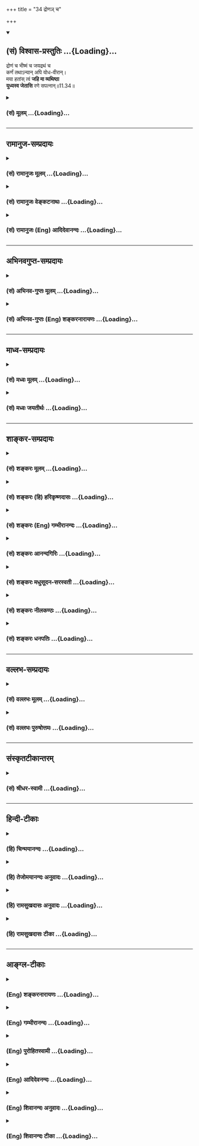 +++
title = "34 द्रोणञ् च"

+++
<div class="js_include" newlevelforh1="2" title="(सं) विश्वास-प्रस्तुतिः" unfilled url="/purANam_vaiShNavam/mahAbhAratam/06-bhIShma-parva/03-bhagavad-gItA-parva/saMskRtam/vishvAsa-prastutiH/11_vishva-rUpa-darshana/34_droNa~n_cha.md">
<details open><summary><h2>(सं) विश्वास-प्रस्तुतिः ...{Loading}...</h2></summary>

द्रोणं च भीष्मं च जयद्रथं च  
कर्णं तथाऽन्यान् अपि योध-वीरान्।  
मया हतांस् त्वं **जहि मा व्यथिष्ठा**  
**युध्यस्व जेतासि** रणे सपत्नान्॥11.34॥
</details>
</div>
<div class="js_include collapsed" newlevelforh1="3" title="(सं) मूलम्" unfilled url="/purANam_vaiShNavam/mahAbhAratam/06-bhIShma-parva/03-bhagavad-gItA-parva/saMskRtam/mUlam/11_vishva-rUpa-darshana/34_droNa~n_cha.md">
<details><summary><h3>(सं) मूलम् ...{Loading}...</h3></summary>

द्रोणं च भीष्मं च जयद्रथं च  
कर्णं तथाऽन्यानपि योधवीरान्।  
मया हतांस्त्वं जहि मा व्यथिष्ठा  
युध्यस्व जेतासि रणे सपत्नान्।।11.34।।
</details>
</div>


_________________
## रामानुज-सम्प्रदायः
<div class="js_include collapsed" newlevelforh1="3" title="(सं) रामानुजः मूलम्" unfilled url="/purANam_vaiShNavam/mahAbhAratam/06-bhIShma-parva/03-bhagavad-gItA-parva/saMskRtam/rAmAnujaH/mUlam/11_vishva-rUpa-darshana/34_droNa~n_cha.md">
<details><summary><h3>(सं) रामानुजः मूलम् ...{Loading}...</h3></summary>

।।11.34।। द्रोणभीष्मकर्णादीन् कृतापराधतया **मया** एव हनने विनियुक्तान्
**त्वं जहि;** त्वं हन्याः एतान् गुरून् बन्धून् च **अन्यान् अपि**
भोगसक्तान् कथं हनिष्यामि इति **मा व्यथिष्ठाः;** तान् उद्दिश्य
धर्माधर्मभयेन बन्धुस्नेहेन कारुण्येन च मा व्यथां कृथाः। यतः ते
कृतापराधाः; मया एव हनने विनियुक्ताः; अतो निर्विशङ्को **युध्यस्व; रणे
सपत्नान् जेतासि;** जेष्यसि; न एतेषां वधे नृशंसतागन्धः; अपि तु जय एव
लभ्यते इत्यर्थः।

</details>
</div>
<div class="js_include collapsed" newlevelforh1="3" title="(सं) रामानुजः वेङ्कटनाथः" unfilled url="/purANam_vaiShNavam/mahAbhAratam/06-bhIShma-parva/03-bhagavad-gItA-parva/saMskRtam/rAmAnujaH/venkaTanAthaH/11_vishva-rUpa-darshana/34_droNa~n_cha.md">
<details><summary><h3>(सं) रामानुजः वेङ्कटनाथः ...{Loading}...</h3></summary>

  
  
।।11.34।। अर्जुनस्यास्थानस्नेहकारुण्यधर्माधर्मभयमूलंकथं भीष्मम् \[2।4\]
इत्यादिकं साक्षात्प्रतिवक्तिद्रोणं चेति। मा व्यथिष्ठाः इत्यत्र
पूजाद्यर्हान् मन्वान इति वाक्यशेषाभिप्रायेणाहगुरूनिति। गुरून् बन्धून्
भोगसक्तानिति। पदैर्धर्माधर्मभयबन्धुस्नेहकारुण्यानां हेतुप्रदर्शनम्। अत्र
च धर्माधर्मभयादिव्यर्थताहेतुरित्याहतानुद्दिश्येति। धर्माधर्मभयादिकं तु
पृष्ठतः करोमि द्रोणादयो हि तैस्तैर्हेतुभिर्दुर्जयाः शत्रवः
युद्धसिद्धिश्च चञ्चलेति भीरुरस्मीति यदि ब्रवीषि; तर्हि मा
भैषीरित्यभिप्रायेणमा व्यथिष्ठाःयुध्यस्व इत्यादिकमुच्यत इत्याहयतस्त
इति। जेतासि इत्यत्र द्वितीयया तृजन्तायोगात्तृनश्च
भविष्यदर्थत्वासिद्धेर्लुडन्ततयैकपद्यम् तत्रानद्यतनविवक्षापि
नास्तीत्यभिप्रायेणाहजेष्यसीति। शङ्कितानिष्टनिवृत्ताविष्टप्राप्तौ च
श्लोकतात्पर्यमित्याहनैतेषामिति। अर्जुनस्यापजयशङ्काभावात्मा व्यथिष्ठाः
इत्यादिकमारम्भोक्तनृशंसत्वशङ्कापरिहारार्थमिति भावः। अनुकूलेषु
ह्यानृशंस्यमित्यभिप्रायेण सपत्नशब्द इति चाभिप्रेतम्।  
  

</details>
</div>
<div class="js_include collapsed" newlevelforh1="3" title="(सं) रामानुजः (Eng) आदिदेवानन्दः" unfilled url="/purANam_vaiShNavam/mahAbhAratam/06-bhIShma-parva/03-bhagavad-gItA-parva/saMskRtam/rAmAnujaH/english/AdidevAnandaH/11_vishva-rUpa-darshana/34_droNa~n_cha.md">
<details><summary><h3>(सं) रामानुजः (Eng) आदिदेवानन्दः ...{Loading}...</h3></summary>

11.34 Say Drona, Bhisma, Karna, etc., who have ben chosen for
destruction by me alone, as they have transgressed the law of
righteousness. Be not distressed, considering, 'How can I slay these
teachers, relations and others who are attached to enjoyments;' Do not
be thus distressed by thinking about the right and wrong of it, or out
of love and compassion for them. These persons are guilty of
unrighteousness by siding with the evil-minded Duryodhana. They have
been chosen by Me alone for destruction. Therefore fight without doubt.
You shall conqer your enemies in battle. In slaying them, there is not
the slighest trace of cruelty. The purport is that victory is the sure
result.

</details>
</div>


_________________
## अभिनवगुप्त-सम्प्रदायः
<div class="js_include collapsed" newlevelforh1="3" title="(सं) अभिनव-गुप्तः मूलम्" unfilled url="/purANam_vaiShNavam/mahAbhAratam/06-bhIShma-parva/03-bhagavad-gItA-parva/saMskRtam/abhinava-guptaH/mUlam/11_vishva-rUpa-darshana/34_droNa~n_cha.md">
<details><summary><h3>(सं) अभिनव-गुप्तः मूलम् ...{Loading}...</h3></summary>

।।11.33 -- 11.34।। तस्मादिति। द्रोणमिति। तदत्र भगवता +++(S तदनु भवता ; N
तदत्रभवता)+++ उत्तरं जगतो विद्याविद्यात्मनः
शुद्धाशुद्धमिश्रसंविद्बलग्रासीकारात् अभिधीयते इति प्रायशः
सूत्रितमत्राध्याये रहस्यम्। उट्टङ्कितमात्र +++(N -- मात्रं)+++ --
संवित्तिसमर्थेभ्योऽस्तु कियत्पङ्क्तिलेखनायासदौःस्थित्यमालम्भेमहि +++(K
आलम्भेमहि)+++। अत्र च यदुक्तं मया हतेषु त्वं निमित्तं यशस्वी भव इति भगवता
तत् प्रत्युक्तं यदुक्तं प्रागर्जुनेन नैतद्विद्मः,+++(;N नचैतद्विद्मः)+++
कतरन्नो वरीयः इत्यादि।

</details>
</div>
<div class="js_include collapsed" newlevelforh1="3" title="(सं) अभिनव-गुप्तः (Eng) शङ्करनारायणः" unfilled url="/purANam_vaiShNavam/mahAbhAratam/06-bhIShma-parva/03-bhagavad-gItA-parva/saMskRtam/abhinava-guptaH/english/shankaranArAyaNaH/11_vishva-rUpa-darshana/34_droNa~n_cha.md">
<details><summary><h3>(सं) अभिनव-गुप्तः (Eng) शङ्करनारायणः ...{Loading}...</h3></summary>

11.33-34 Tasmat etc. Drona etc. The world is of the nature of perfect
and imperfect knowledge and it is swallowed (11.completely controlled)
by the power of the perfect, imperfect and mixed Consciousness. Hence,
here an answer is given accordingly by the Bhagavat. This secret is a
almost indicated in this chapter. Yet for the benefit of those persons
who are capable of understanding only what has been clearly marked, let
us (11.Ag.) assume the misfortune of taking the trouble of writing a few
lines. What is declared by the Bhagavat - viz., 'As the foes have been
slain \[by Me\], be a token cause and win glory', this is by way of
answering to what Arjuna has said earlier viz., 'We do not know who,
amongst both of us, is more powerful than the other etc. (11.II, 6)'.

</details>
</div>


_________________
## माध्व-सम्प्रदायः
<div class="js_include collapsed" newlevelforh1="3" title="(सं) मध्वः मूलम्" unfilled url="/purANam_vaiShNavam/mahAbhAratam/06-bhIShma-parva/03-bhagavad-gItA-parva/saMskRtam/madhvaH/mUlam/11_vishva-rUpa-darshana/34_droNa~n_cha.md">
<details><summary><h3>(सं) मध्वः मूलम् ...{Loading}...</h3></summary>

।।11.34।। योऽस्य शिरश्छिन्नं भूमौ पातयति तच्छिरो भेत्स्यतीति
तत्पितुर्वराज्जयद्रथोऽपि विशेषेणोक्तः। प्रवरा वासवी शक्तिः इति कर्णः।

</details>
</div>
<div class="js_include collapsed" newlevelforh1="3" title="(सं) मध्वः जयतीर्थः" unfilled url="/purANam_vaiShNavam/mahAbhAratam/06-bhIShma-parva/03-bhagavad-gItA-parva/saMskRtam/madhvaH/jayatIrthaH/11_vishva-rUpa-darshana/34_droNa~n_cha.md">
<details><summary><h3>(सं) मध्वः जयतीर्थः ...{Loading}...</h3></summary>

।।11.34।। यद्वा जयेम यदि वा नो जयेयुः \[2।6\] इत्यस्य सन्देहेऽपि
प्रवृत्तिर्युक्ता; पक्षद्वयेऽपि फललाभादितिहतो वा \[2।37\]
इत्युत्तरमुक्तम्; इदानीं तव पराजयशङ्काऽपि नास्तीत्युच्यते -- **द्रोणं
चे**ति। तत्र द्रोणस्य धनुर्विद्याचार्यत्वेन; भीष्मस्य
स्वच्छन्दमृत्युत्वेन चाशङ्काविषयत्वाद्युक्तं योधवीरसमुदायात् पृथक्कृत्य
स्वशब्देन ग्रहणम्। जयद्रथस्य कर्णस्य च कुतः इत्यत आह -- **योऽस्येति**।
अस्य जयद्रथस्य। तच्छिरस्तस्य पातयितुः शिरः। भेत्स्यति भेत्स्यते।
तत्पितुर्जयद्रथपितुः। शक्तिरस्ति कर्णस्येति शेषः। कर्णो विशेषेणोक्त इति
वर्तते।

</details>
</div>


_________________
## शाङ्कर-सम्प्रदायः
<div class="js_include collapsed" newlevelforh1="3" title="(सं) शङ्करः मूलम्" unfilled url="/purANam_vaiShNavam/mahAbhAratam/06-bhIShma-parva/03-bhagavad-gItA-parva/saMskRtam/shankaraH/mUlam/11_vishva-rUpa-darshana/34_droNa~n_cha.md">
<details><summary><h3>(सं) शङ्करः मूलम् ...{Loading}...</h3></summary>

।।11.34।। --,**द्रोणं च;** येषु येषु योधेषु अर्जुनस्य आशङ्का तांस्तान्
व्यपदिशति भगवान्; मया हतानिति। तत्र द्रोणभीष्मयोः तावत् प्रसिद्धम्
आशङ्काकारणम्। द्रोणस्तु धनुर्वेदाचार्यः दिव्यास्त्रसंपन्नः; आत्मनश्च
विशेषतः गुरुः गरिष्ठः। भीष्मश्च स्वच्छन्दमृत्युः दिव्यास्त्रसंपन्नश्च
परशुरामेण द्वन्द्वयुद्धम् अगमत्; न च पराजितः। तथा जयद्रथः; यस्य पिता तपः
चरति मम पुत्रस्य शिरः भूमौ निपातयिष्यति यः; तस्यापि शिरः पतिष्यति इति।
कर्णोऽपि वासवदत्तया शक्त्या त्वमोघया संपन्नः सूर्यपुत्रः कानीनः यतः; अतः
तन्नाम्नैव निर्देशः। **मया हतान् त्वं जहि** निमित्तमात्रेण। **मा
व्यथिष्ठाः** तेभ्यः भयं मा कार्षीः। **युध्यस्व जेतासि**
दुर्योधनप्रभृतीन् **रणे** युद्धे **सपत्नान्** शत्रून्।।**संजय उवाच --,**

</details>
</div>
<div class="js_include collapsed" newlevelforh1="3" title="(सं) शङ्करः (हि) हरिकृष्णदासः" unfilled url="/purANam_vaiShNavam/mahAbhAratam/06-bhIShma-parva/03-bhagavad-gItA-parva/saMskRtam/shankaraH/hindI/harikRShNadAsaH/11_vishva-rUpa-darshana/34_droNa~n_cha.md">
<details><summary><h3>(सं) शङ्करः (हि) हरिकृष्णदासः ...{Loading}...</h3></summary>

।।11.34।। द्रोण आदि जिनजिन शूरवीरोंसे अर्जुनको आशङ्का थी ( जिनके कारण
पराजय होनेका डर था ) उनउनका नाम लेकर भगवान् कहते हैं कि तू मुझसे मारे
हुओंको मार इत्यादि। उनमेंसे द्रोण और भीष्मसे भय होनेका कारण प्रसिद्ध ही
है क्योंकि द्रोण तो धनुर्वेदके आचार्य दिव्य अस्त्रोंसे युक्त और
विशेषरूपसे अपने सर्वोत्तम गुरु हैं तथा भीष्म सबसे बड़े स्वेच्छामृत्यु और
दिव्य अस्त्रोंसे सम्पन्न हैं जो कि परशुरामजीके साथ द्वन्द्व युद्ध करनेपर
भी उनसे पराजित नहीं हुए। वैसा ही जयद्रथ भी है जिसका पिता इस उद्देश्यसे
तप कर रहा है कि जो कोई मेरे पुत्रका शिर भूमिपर गिरावेगा; उसका भी शिर गिर
जायगा। कर्ण भी ( बड़ा शूरवीर है ) क्योंकि वह इन्द्रद्वारा दी हुई अमोघ
शक्तिसे युक्त है और कन्यासे जन्मा हुआ सूर्यका पुत्र है; इसलिये उसके
नामका भी निर्देश किया गया है। ( अभिप्राय यह कि द्रोण; भीष्म; जयद्रथ और
कर्ण; तथा अन्यान्य शूरवीर योद्धा ) जो कि मेरेद्वारा मारे हुए,हैं; उनको
तू निमित्तमात्रसे मार; उनसे भय मत कर। युद्ध कर; तू संग्राममें
दुर्योधनादि शत्रुओंको जीतेगा।

</details>
</div>
<div class="js_include collapsed" newlevelforh1="3" title="(सं) शङ्करः (Eng) गम्भीरानन्दः" unfilled url="/purANam_vaiShNavam/mahAbhAratam/06-bhIShma-parva/03-bhagavad-gItA-parva/saMskRtam/shankaraH/english/gambhIrAnandaH/11_vishva-rUpa-darshana/34_droNa~n_cha.md">
<details><summary><h3>(सं) शङ्करः (Eng) गम्भीरानन्दः ...{Loading}...</h3></summary>

11.34 By saying, 'who have been killed by Me,' the Lord names Drona and
those very warriors with regard to whom Arjuna had (his) doubts. Now
then, uncertainty with regard to Drona and Bhisma is well-founded. Drona
was the teacher of the science of archery, and was eipped with heavenly
weapons; and particularly, he was his (Arjuna's) own teacher and most
respected. Bhisma was destined to die at will, and possessed heavenly
weapons. He fought a duel with Parasurama and remained unvanished. So
also Jayadratha-whose father was performing an austerity with the idea
that anyone who made his son's head fall on the ground would have even
his own head fall. Since Karna also was eipped with an unerring spear
given by Indra, and was a son of the Sun, born of a maiden (Kunti),
therefore he is referred to by his own name itself. As a mere
instrument, tvam, you; jahi, destory them; who have been hatan, killed;
maya, by Me. Ma, do not; vyathisthah, be afraid of them. Yuddhyasva,
fight. Jetasi, you shall coner; the sapatnan, enemies-Duryodhana and
others; rane, in battle.

</details>
</div>
<div class="js_include collapsed" newlevelforh1="3" title="(सं) शङ्करः आनन्दगिरिः" unfilled url="/purANam_vaiShNavam/mahAbhAratam/06-bhIShma-parva/03-bhagavad-gItA-parva/saMskRtam/shankaraH/AnandagiriH/11_vishva-rUpa-darshana/34_droNa~n_cha.md">
<details><summary><h3>(सं) शङ्करः आनन्दगिरिः ...{Loading}...</h3></summary>

।।11.34।। मयैवेत्यादिनोक्तं प्रपञ्चयति -- **द्रोणं चेति।** किमिति
कतिचिदेवात्र द्रोणादयो गण्यन्ते तत्राह -- **येष्विति।** द्रोणादिषु कुतः
शङ्केत्याशङ्क्य द्वयोः शङ्कानिमित्तमाह -- **तत्रेत्यादिना।**
जयद्रथेऽपि,शङ्कानिमित्तमाह -- **तथेति।** दिव्यास्त्रसंपन्न इति संबन्धः।
तत्र शङ्कायां कारणान्तरमाह -- **यस्येति।** कर्णेऽपि तत्कारणत्वं कथयति --
**कर्णोऽपीति।** पूर्ववदेव संबन्धः। हेत्वन्तरमाह -- **वासवेति।** सा
खल्वमोघा पुरुषमेकमत्यन्तसमर्थं घातयित्वैव निवर्तते। जन्मनापि तस्य
शङ्कनीयत्वमाह -- **सूर्येति।** कुन्ती हि कन्यावस्थायांमन्त्रप्रभावं
ज्ञातुमादित्यमाजुहाव ततस्तस्यामेवावस्थायामयमुद्बभूव तदाह -- **कानीन
इति।** एतदेवाभिप्रेत्य कर्णग्रहणमित्याह -- **यत इति।** उक्तेष्वन्येषु च
न त्वया शङ्कितव्यमित्याह -- **मयेति।**

</details>
</div>
<div class="js_include collapsed" newlevelforh1="3" title="(सं) शङ्करः मधुसूदन-सरस्वती" unfilled url="/purANam_vaiShNavam/mahAbhAratam/06-bhIShma-parva/03-bhagavad-gItA-parva/saMskRtam/shankaraH/madhusUdana-sarasvatI/11_vishva-rUpa-darshana/34_droNa~n_cha.md">
<details><summary><h3>(सं) शङ्करः मधुसूदन-सरस्वती ...{Loading}...</h3></summary>

।।11.34।। ननु द्रोणो ब्राह्मणोत्तमो धनुर्वेदाचार्यो मम गुरुर्विशेषेण च
दिव्यास्त्रसंपन्नः। तथा भीष्मः स्वच्छन्दमृत्युर्दिव्यास्त्रसंपन्नश्च
परशुरामेण द्वन्द्वयुद्धमुपगम्यापि न पराजितः। तथा यस्य पिता
वृद्धक्षत्रस्तपश्चरति मम पुत्रस्य शिरो यो भूमौ पातयिष्यति तस्यापि
शिरस्तत्कालं भूमौ पतिष्यतीति स जयद्रथोऽपि जेतुमशक्यः स्वयमपि
महादेवाराधनपरो दिव्यास्त्रसंपन्नश्च। तथा कर्णोऽपि स्वयं
सूर्यसमस्तदाराधनेन दिव्यास्त्रसंपन्नश्च वासवदत्तया चैकपुरुषघातिन्या
मोघीकर्तुमशक्यया शक्त्या विशिष्टः। तथा कृपाश्वत्थामभूरिश्रवःप्रभृतयो
महानुभावाः सर्वथा दुर्जया एव एतेषु सत्सु कथं जित्वा शत्रून्राज्यं
भोक्ष्ये कथं वा यशो लप्स्य इत्याशङ्कामर्जुनस्यापनेतुमाह
तदाशङ्काविषयान्नामभिः कथयन् -- द्रोणं चेति। वीरान्
द्रोणादींस्त्वदाशङ्काविषयीभूतान्सर्वानेव योधवीरान्कालात्मना मया हतानेवं
त्वं जहि। हतानां हनने को वा परिश्रमः। अतो माव्यथिष्ठाः कथमेवं
शक्ष्यामीति व्यथां भयनिमित्तां पीडां मागाः। भयं त्यक्त्वा युध्यस्व।
जेतासि जेष्यस्यचिरेणैव रणे संग्रामे सपत्नान् सर्वानपि शत्रून्। अत्र
द्रोणं च भीष्मं च जयद्रथं चेति चकारत्रयेण पूर्वोक्ताजेयत्वशङ्कानूद्यते।
तथाशब्देन कर्णोऽपि अन्यानपि योधवीरानित्यत्रापिशब्देन तस्मात् कुतोपि
स्वस्य पराजयं वधनिमित्तं पापं च माशङ्किष्ठा इत्यभिप्रायः। कथं भीष्ममहं
संख्ये द्रोणं च मधुसूदन। इषुभिः प्रतियोत्स्यामि पूजार्हौ
इत्यत्रेवात्रापि समुदायान्वयानन्तरं प्रत्येकान्वयो द्रष्टव्यः।

</details>
</div>
<div class="js_include collapsed" newlevelforh1="3" title="(सं) शङ्करः नीलकण्ठः" unfilled url="/purANam_vaiShNavam/mahAbhAratam/06-bhIShma-parva/03-bhagavad-gItA-parva/saMskRtam/shankaraH/nIlakaNThaH/11_vishva-rUpa-darshana/34_droNa~n_cha.md">
<details><summary><h3>(सं) शङ्करः नीलकण्ठः ...{Loading}...</h3></summary>

।।11.34।। मा व्यथिष्ठाः एते महान्तः कथं हन्तुं शक्या इत्याकुलीभावं मागा
इत्यर्थः। जेतासि जेष्यसि सपत्नाञ्शत्रून्।

</details>
</div>
<div class="js_include collapsed" newlevelforh1="3" title="(सं) शङ्करः धनपतिः" unfilled url="/purANam_vaiShNavam/mahAbhAratam/06-bhIShma-parva/03-bhagavad-gItA-parva/saMskRtam/shankaraH/dhanapatiH/11_vishva-rUpa-darshana/34_droNa~n_cha.md">
<details><summary><h3>(सं) शङ्करः धनपतिः ...{Loading}...</h3></summary>

।।11.34।। येषु येषु योधेष्वर्जुनस्याशङ्का तांस्तान्वयपदिशति। द्रोणं च
धनुर्वेदाचार्यं दिव्यास्त्रसंपन्न आत्मनश्च विशेषतो गुरुं; भीष्मं च
स्वच्छन्द मृत्युं दिव्यास्त्रसंपन्नं परशुरामेणापि
द्वन्द्वयुद्धेऽपराजितं; जयद्रथं च यस्य पिता तपश्चरति मम पुत्रस्य शिरो
भूमौ यः पातयिष्यति तस्यापि शिरः पतिष्यतीति तं; कर्णं च कल्यया कुन्त्या
संतुष्टाद्दुर्वाससो लब्धेन मन्त्रेणाहूतात्सूर्यादुत्पादितं इन्द्रदत्तया
शक्त्या त्वमोघया दिव्यास्त्रैश्च संपन्नं; तथान्यानपि
योधमुख्यान्भगदत्तादीन्मया कालरुपेण हतान् निमित्तमात्रेण त्वं जहि। अतो मा
व्यथिष्ठास्तेभ्यो भयं मा कार्षीः। भयं त्यक्त्वा च युध्यस्व। यतः
सपत्नान्; शत्रून्दुर्योधनादीन् रणे युद्धे निःसंशयं जेतासि।

</details>
</div>


_________________
## वल्लभ-सम्प्रदायः
<div class="js_include collapsed" newlevelforh1="3" title="(सं) वल्लभः मूलम्" unfilled url="/purANam_vaiShNavam/mahAbhAratam/06-bhIShma-parva/03-bhagavad-gItA-parva/saMskRtam/vallabhaH/mUlam/11_vishva-rUpa-darshana/34_droNa~n_cha.md">
<details><summary><h3>(सं) वल्लभः मूलम् ...{Loading}...</h3></summary>

।।11.34।। पूर्वशङ्काऽधुना न कार्येत्याह -- द्रोणमिति। येभ्यस्त्वं
पूर्वमशङ्किथास्तानेतान् मया हतप्रायान्कालदृष्ट्या प्रारब्धकर्मणा
जीवितशेषान् जहि। एवं रणे सपत्नान् जेष्यसि। ततो युद्धधर्मं कुरु।

</details>
</div>
<div class="js_include collapsed" newlevelforh1="3" title="(सं) वल्लभः पुरुषोत्तमः" unfilled url="/purANam_vaiShNavam/mahAbhAratam/06-bhIShma-parva/03-bhagavad-gItA-parva/saMskRtam/vallabhaH/puruShottamaH/11_vishva-rUpa-darshana/34_droNa~n_cha.md">
<details><summary><h3>(सं) वल्लभः पुरुषोत्तमः ...{Loading}...</h3></summary>

  
  
।।11.34।। द्रोणो ब्राह्मणत्वाद्भगवता कथं वध्यः तथा भीष्मो भक्तः; तथैव
जयद्रथः शिवात्प्राप्तप्रसादः; कर्णः कुन्तीपुत्रः; एतेषाममारणे कथं जयो
भवेत् अतस्तन्नाम्ना प्राह -- द्रोणं चेति। च पुनः। ब्राह्मणमपि द्रोणं;
भीष्मं च भक्तमपि; जयद्रथं चकारेण प्राप्तवरमपि; कर्णं च कुन्तीपुत्रमपि
तथाभूतानन्यानपि योधवीरान् युद्धविशारदान् मया हतांस्त्वं जहि मारय।
स्वहतत्वोक्त्याइषुभिः कथं पूजार्हान् प्रति योत्स्यामि \[2।4\] इति यत्
पूर्वमुक्तं स दोषोऽत्रानुकूल्यकरणेन निवारितः। यत एते मया हता अतो
निश्शङ्कं युद्ध्यस्वः रणे सपत्नान् शत्रून् जेतासि जेष्यसि।  
  

</details>
</div>


_________________
## संस्कृतटीकान्तरम्
<div class="js_include collapsed" newlevelforh1="3" title="(सं) श्रीधर-स्वामी" unfilled url="/purANam_vaiShNavam/mahAbhAratam/06-bhIShma-parva/03-bhagavad-gItA-parva/saMskRtam/shrIdhara-svAmI/11_vishva-rUpa-darshana/34_droNa~n_cha.md">
<details><summary><h3>(सं) श्रीधर-स्वामी ...{Loading}...</h3></summary>

।।11.34।। न चैतद्विद्मः कतरन्नो गरीयः इत्यादिर्या शङ्का सापि न
कार्येत्याह **-- द्रोणं चोति।** येभ्यस्त्वं शङ्कसे तान्द्रोणादीन्मयैव
हतांस्त्वं जहि घातय। मा व्यथिष्ठाः शोकं मा कार्षीः। सपत्नान् शत्रूत्रणे
युद्धे निश्चितं जेतासि जेष्यसि।

</details>
</div>


_________________
## हिन्दी-टीकाः
<div class="js_include collapsed" newlevelforh1="3" title="(हि) चिन्मयानन्दः" unfilled url="/purANam_vaiShNavam/mahAbhAratam/06-bhIShma-parva/03-bhagavad-gItA-parva/hindI/chinmayAnandaH/11_vishva-rUpa-darshana/34_droNa~n_cha.md">
<details><summary><h3>(हि) चिन्मयानन्दः ...{Loading}...</h3></summary>

।।11.34।। यहाँ भगवान् श्रीकृष्ण अर्जुन को सीधे और स्पष्ट शब्दों में
आश्वस्त करते हैं कि उसको उठ खड़े होकर काल के आश्रय से सफलता और वैभव को
प्राप्त करना चाहिए। अधर्मियों की शक्ति और सार्मथ्य कितनी ही अधिक क्यों न
हो; लोक क्षयकारी महाकाल की शक्ति ने पहले ही उन्हें मार दिया है। अर्जुन
को केवल आगे बढ़कर एक वीर पुरुष की भूमिका निभाते हुए विजय के मुकुट को
प्राप्त कर लेना है। हे सव्यसाचिन् मेरे द्वारा ये मारे ही हुए हैं; तुम
केवल निमित्त बनो। वस्तुत; प्रत्येक विचारशील पुरुष को इस तथ्य का स्पष्ट
ज्ञान होता है कि जीवन में वह ईश्वर के हाथों में केवल एक निमित्त ही है।
परन्तु; सामान्यत हम इस तथ्य को स्वीकार करने को तैयार नहीं होते; क्योंकि
हमारा गर्वभरा अभिमान इतनी सरलता से निवृत्त नहीं होता कि हमारा शुद्ध
दिव्य स्वरूप अपनी सर्वशक्ति से हमारे द्वारा कार्य कर सके। जीवन के सभी
कार्य क्षेत्रों में प्राप्त की गयी उपलब्धियों पर यदि हम विचार करें; तो
हमें ज्ञात होगा कि प्रत्येक उपलब्धि में प्रकृति के योगदान की तुलना में
हमारा योगदान अत्यन्त क्षुद्र और नगण्य है। अधिकसेअधिक हम केवल उन वस्तुओं
का संयोग या मिश्रण ही कर सकते हैं; जो पहले से ही विद्यमान हैं; और इस
संयोग के फलस्वरूप उनमें पूर्व निहित गुणों को व्यक्त करा सकते हैं। फिर भी
हमारा अभिमान यह होता है कि हमने उस फल को उत्पन्न किया हैरेडियो; वायुयान;
इंजिन; जीवन संरक्षक औषधयां; संक्षेप में; यह सम्पूर्ण नवीन जगत्; और
प्रगति में इसकी उपलब्धियां ये सब ईश्वर की गोद में बैठे बच्चों के खेल के
अतिरिक्त और कुछ नहीं हैं। ईश्वर ने ही हमारे लिए विद्युत्; लोहा; आकाश;
वायु इत्यादि उपलब्ध कराये और हमें उसका उपयोग करने के लिए स्वीकृति और
स्वतन्त्रता प्रदान की। इन मूलभूत वस्तुओं के बिना कोई भी उपलब्धि संभव
नहीं हो सकती और उपलब्धि का अर्थ है; ईश्वर प्रदत्त वस्तुओं का
बुद्धिमत्तापूर्वक समायोजन करना। शरणागति तथा ईश्वर का अखण्ड स्मरण करते हुए
जगत् की सेवा करने के सिद्धांतों को ऐसी व्यर्थ की कल्पनाएं नहीं समझना
चाहिए जो जगत् की भौतिक सत्यता से पलायन करने के लिए विधान की गयी हों।
जगत् में कुशलतापूर्वक कार्य करके सफलता पाने के लिए मनुष्य़ को अपनी
योग्यता और स्वभाव को ऊँचा उठाना आवश्यक है। अखण्ड ईश्वर स्मरण वह साधन है;
जिसके द्वारा हम अपने मन को सदा अथक उत्साह और आनन्दपूर्ण प्रेरणा के भाव
में रख सकते हैं। अहंकारी के लिए यह जगत् एक बोझ या समस्या बना होता है। जिस
सीमा तक अहंकार स्वयं को किसी महान् और श्रेष्ठ आदर्श के प्रति समर्पित कर
देता है; उसी सीमा में यह जगत् और उसकी उपलब्धियां प्राप्त करना सरल और
निश्चित सफलता का खेल बन जाता है। इसके पूर्व भी गीता में अनेक स्थलों पर
स्पष्टत सूचित किया गया है कि अहंकार के समर्पण से हममें स्थित महानतर
क्षमताओं को व्यक्त किया जा सकता है। उसी विचार को यहाँ दोहराया गया है।
सम्पूर्ण सेना को यहाँ अपनी वीरता की भूमिका निभाने के लिए आमन्त्रित किया
गया है। ईश्वर के हाथों में वे निमित्त बने और राजमुकुट तथा वैभव को वेतन
के रूप में प्राप्त करें। अर्जुन को कौरव पक्ष के कुछ प्रधान और श्रेष्ठ
पुरुषों से विशेष भय था। यहाँ भगवान् उनका नामोल्लेख करके बताते हैं कि ये
वीर पुरुष भी सर्वभक्षक काल के द्वारा मारे जा चुके हैं। द्रोणाचार्य अर्जुन
के गुरु थे; जिन्होंने उसे धनुर्विद्या सिखायी थी। उसके पास कुछ विशेष
शस्त्रास्त्र थे और अर्जुन उनका विशेष रूप से आदर और सम्मान करता था।
भीष्मपितामह को स्वेच्छा से मरण प्राप्ति का वरदान मिला हुआ था; तथा उनके
पास भी अत्यन्त शक्तिशाली दिव्यास्त्र थे। एक बार उन्होंने वीर परशुराम तक
को धूल चटा दी थी। जयद्रथ की अजेयता का कारण उसके पिता द्वारा किया जा रहा
तप था। उन्होंने यह दृढ़ निश्चय किया था कि जो कोई भी व्यक्ति मेरे पुत्र
जयद्रथ का शिर पृथ्वी पर गिरायेगा; उस व्यक्ति का शिर भी नीचे गिर पड़ेगा।
कर्ण से भय का कारण यह था कि उसे भी इन्द्र से दिव्यास्त्र प्राप्त हुआ था।
उपर्युक्त कारणों से स्पष्ट होता है कि भगवान् ने इन चारों पुरुषों का ही
विशेषत उल्लेख क्यों किया है। ये महारथी लोग भी काल का ग्रास बन चुके थे;
अत अर्जुन को चाहिए कि वह राजसिंहासन की ओर अग्रसर हो और सम्पूर्ण वैभव का
स्वामी बन जाये। यह स्वाभाविक है कि जब मनुष्य की किसी तीव्र इच्छा को पूर्ण
कर दिया जाता है; तो वह अकस्मात् अपने दयालु संरक्षक की स्तुति और प्रशंसा
करने लगता है

</details>
</div>
<div class="js_include collapsed" newlevelforh1="3" title="(हि) तेजोमयानन्दः अनुवादः" unfilled url="/purANam_vaiShNavam/mahAbhAratam/06-bhIShma-parva/03-bhagavad-gItA-parva/hindI/tejomayAnandaH/anuvAdaH/11_vishva-rUpa-darshana/34_droNa~n_cha.md">
<details><summary><h3>(हि) तेजोमयानन्दः अनुवादः ...{Loading}...</h3></summary>

।।11.34।। द्रोण, भीष्म, जयद्रथ, कर्ण तथा और भी बहुत से मेरे द्वारा मारे
गये वीर योद्धाओं को तुम मारो; भय मत करो; युद्ध करो; तुम युद्ध में
शत्रुओं को जीतोगे।।

</details>
</div>
<div class="js_include collapsed" newlevelforh1="3" title="(हि) रामसुखदासः अनुवादः" unfilled url="/purANam_vaiShNavam/mahAbhAratam/06-bhIShma-parva/03-bhagavad-gItA-parva/hindI/rAmasukhadAsaH/anuvAdaH/11_vishva-rUpa-darshana/34_droNa~n_cha.md">
<details><summary><h3>(हि) रामसुखदासः अनुवादः ...{Loading}...</h3></summary>

।।11.34।। द्रोण, भीष्म, जयद्रथ और कर्ण तथा अन्य सभी मेरे द्वारा मारे हुए
शूरवीरोंको तुम मारो। तुम व्यथा मत करो और युद्ध करो। युद्धमें तुम
निःसन्देह वैरियोंको जीतोगे।

</details>
</div>
<div class="js_include collapsed" newlevelforh1="3" title="(हि) रामसुखदासः टीका" unfilled url="/purANam_vaiShNavam/mahAbhAratam/06-bhIShma-parva/03-bhagavad-gItA-parva/hindI/rAmasukhadAsaH/TIkA/11_vishva-rUpa-darshana/34_droNa~n_cha.md">
<details><summary><h3>(हि) रामसुखदासः टीका ...{Loading}...</h3></summary>

।।11.34।।***व्याख्या--*'द्रोणं च भीष्मं च जयद्रथं च कर्णं तथान्यानपि
योधवीरान् मया हतांस्त्वं जहि'--**तुम्हारी दृष्टिमें गुरु द्रोणाचार्य,
पितामह भीष्म, जयद्रथ और कर्ण तथा अन्य जितने प्रतिपक्षके नामी शूरवीर हैं,
जिनपर विजय करना बड़ा कठिन काम है **(टिप्पणी प₀ 597),**उन सबकी आयु
समाप्त हो चुकी है अर्थात् वे सब कालरूप मेरे द्वारा मारे जा चुके हैं।
इसलिये हे अर्जुन ! मेरे द्वारा मारे हुए शूरवीरोंको तुम मार दो। भगवान्के
द्वारा पूर्वश्लोकमें **'मयैवैते निहताः पूर्वमेव'** और यहाँ **'मया
हतांस्त्वं जहि'** कहनेका तात्पर्य यह है कि तुम इनपर विजय करो, पर विजयका
अभिमान मत करो; क्योंकि ये सब-के-सब मेरे द्वारा पहलेसे ही मारे हुए
हैं।**'मा व्यथिष्ठा युध्यस्व'--**अर्जुन पितामह भीष्म और गुरु
द्रोणाचार्यको मारनेमें पाप समझते थे, यही अर्जुनके मनमें व्यथा थी। अतः
भगवान् कह रहे हैं कि वह व्यथा भी तुम मत करो अर्थात् भीष्म और द्रोण आदिको
मारनेसे हिंसा आदि दोषोंका विचार करनेकी तुम्हें किञ्चिन्मात्र भी आवश्यकता
नहीं है। तुम अपने क्षात्रधर्मका अनुष्ठान करो अर्थात् युद्ध करो। इसका
त्याग मत करो।  
  
**'जेतासि रणे सपत्नान्'--**इस युद्धमें तुम वैरियोंको जीतोगे। ऐसा कहनेका
तात्पर्य है कि पहले (गीता 2। 6 में) अर्जुनने कहा था कि हम उनको जीतेंगे
या वे हमें जीतेंगे -- इसका हमें पता नहीं। इस प्रकार अर्जुनके मनमें
सन्देह था। यहाँ ग्यारहवें अध्यायके आरम्भमें भगवान्ने अर्जुनको विश्वरूप
देखनेकी आज्ञा दी, तो उसमें भगवान्ने कहा कि तुम और भी जो कुछ देखना चाहो,
वह देख लो (11। 7) अर्थात् किसकी जय होगी और किसकी पराजय होगी -- यह भी तुम
देख लो। फिर भगवान्ने विराट्रूपके अन्तर्गत भीष्म, द्रोण और कर्णके नाशकी
बात दिखा दी और इस श्लोकमें वह बात स्पष्टरूपसे कह दी कि युद्धमें
निःसन्देह तुम्हारी विजय होगी।  
  
**विशेष बात**  
  
साधकको अपने साधनमें बाधकरूपसे नाशवान् पदार्थोंका, व्यक्तियोंका जो आकर्षण
दीखता है, उससे वह घबरा जाता है कि मेरा उद्योग कुछ भी काम नहीं कर रहा है;
अतः यह आकर्षण कैसे मिटे ! भगवान्,**'मयैवैते निहताः पूर्वमेव'** और **'मया
हतांस्त्वं जहि'** पदोंसे ढाढ़स बँधाते हुए मानो यह आश्वासन देते हैं कि
तुम्हारेको अपने साधनमें जो वस्तुओँ आदिका आकर्षण दिखायी देता है और
वृत्तियाँ खराब होती हुई दीखती हैं, ये सब-के-सब विघ्न नाशवान् हैं और मेरे
द्वारा नष्ट किये हुए हैं। इसलिये साधक इनको महत्त्व न दे।

</details>
</div>


_________________
## आङ्ग्ल-टीकाः
<div class="js_include collapsed" newlevelforh1="3" title="(Eng) शङ्करनारायणः" unfilled url="/purANam_vaiShNavam/mahAbhAratam/06-bhIShma-parva/03-bhagavad-gItA-parva/english/shankaranArAyaNaH/11_vishva-rUpa-darshana/34_droNa~n_cha.md">
<details><summary><h3>(Eng) शङ्करनारायणः ...{Loading}...</h3></summary>

11.34. Slay Drona and Bhisma, and Jayadratha, and Karna as well as the
other heroes of the world-all already slain by Me. Do not get
distressed; fight; you shall vanish enemies in the battle.

</details>
</div>
<div class="js_include collapsed" newlevelforh1="3" title="(Eng) गम्भीरानन्दः" unfilled url="/purANam_vaiShNavam/mahAbhAratam/06-bhIShma-parva/03-bhagavad-gItA-parva/english/gambhIrAnandaH/11_vishva-rUpa-darshana/34_droNa~n_cha.md">
<details><summary><h3>(Eng) गम्भीरानन्दः ...{Loading}...</h3></summary>

11.34 You destroy Drona and Bhisma, and Jayadratha and Karna as also the
other heroic warriors who have been killed by Me. Do not be afraid.
Fight! You shall coner the enemies in battle.

</details>
</div>
<div class="js_include collapsed" newlevelforh1="3" title="(Eng) पुरोहितस्वामी" unfilled url="/purANam_vaiShNavam/mahAbhAratam/06-bhIShma-parva/03-bhagavad-gItA-parva/english/purohitasvAmI/11_vishva-rUpa-darshana/34_droNa~n_cha.md">
<details><summary><h3>(Eng) पुरोहितस्वामी ...{Loading}...</h3></summary>

11.34 Drona and Bheeshma, Jayadratha and Karna, and other brave warriors
- I have condemned them all. Destroy them; fight and fear not. Thy foes
shall be crushed."

</details>
</div>
<div class="js_include collapsed" newlevelforh1="3" title="(Eng) आदिदेवनन्दः" unfilled url="/purANam_vaiShNavam/mahAbhAratam/06-bhIShma-parva/03-bhagavad-gItA-parva/english/AdidevanandaH/11_vishva-rUpa-darshana/34_droNa~n_cha.md">
<details><summary><h3>(Eng) आदिदेवनन्दः ...{Loading}...</h3></summary>

11.34 Slay Drona, Bhisma, Jayadratha, Karna as well as other mighty
warriors, who have been doomed by Me. Do not feel distressed. Fight, You
shall coner your rivals in the battle.

</details>
</div>
<div class="js_include collapsed" newlevelforh1="3" title="(Eng) शिवानन्दः अनुवादः" unfilled url="/purANam_vaiShNavam/mahAbhAratam/06-bhIShma-parva/03-bhagavad-gItA-parva/english/shivAnandaH/anuvAdaH/11_vishva-rUpa-darshana/34_droNa~n_cha.md">
<details><summary><h3>(Eng) शिवानन्दः अनुवादः ...{Loading}...</h3></summary>

11.34 Drona, Bhishma, Jayadratha, Karna and other brave warriors these
are already slain by Me: do thou kill; be not distressed with fear;
fight and thou shalt coner thy enemies in battle.

</details>
</div>
<div class="js_include collapsed" newlevelforh1="3" title="(Eng) शिवानन्दः टीका" unfilled url="/purANam_vaiShNavam/mahAbhAratam/06-bhIShma-parva/03-bhagavad-gItA-parva/english/shivAnandaH/TIkA/11_vishva-rUpa-darshana/34_droNa~n_cha.md">
<details><summary><h3>(Eng) शिवानन्दः टीका ...{Loading}...</h3></summary>

11.34 द्रोणम् Drona; च and; भीष्मम् Bhishma; च and; जयद्रथम् Jayadratha;
च and; कर्णम् Karna; तथा also; अन्यान् others; अपि also; योधवीरान् brave
warriors; मया by Me; हतान् slain; त्वम् thou; जहि do kill; मा not;
व्यथिष्ठाः be distressed with fear; युध्यस्व fight; जेतासि shall coner;
रणे in the battle; सपत्नान् the enemies.Commentary Already slain by Me
Therefore; O Arjuna; you need not be afraid of incurring sin by killing
them.Drona had celestial weapons. He was Arjunas teacher in the science
of archery. He was Arjunas beloved and greatest Guru. Bhishma also
possessed celetial weapons. He could die only if and when he wanted to
die. He once faught singlehanded with Lord Parasurama and was not
defeated. So powerful was he.The father of Jayadratha performed penance
with a resolve the head of the man who may cause the head of my son to
fall on the ground; shall also fall. During the war; however; Arjunas
arrow cuts the head and drops it on the lap of the father who;
inadvertently; makes it fall on the ground he too dies at once. Karna;
the son of the Sungod; had obtained an unerring missile from Indra.

</details>
</div>
